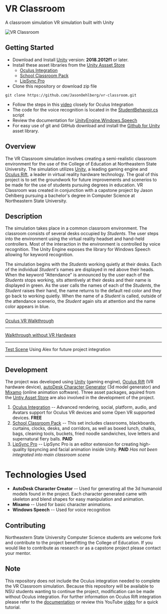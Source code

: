       
# VR Classroom
A classroom simulation VR simulation built with Unity

![VR Classroom](https://github.com/JasonOehlberg/vr-classroom/blob/master/ClassroomStill4.jpg)

## Getting Started

- Download and Install [Unity](https://unity3d.com/get-unity/download) version: **2018.2012f1** or later.
- Install these asset libraries from the [Unity Assset Store](https://www.assetstore.unity3d.com/)
   - [Oculus Integration](https://assetstore.unity.com/packages/tools/integration/oculus-integration-82022)
   - [School Classroom Pack](https://assetstore.unity.com/packages/3d/props/interior/school-classroom-pack-116794)
   - [LipSync Pro](https://assetstore.unity.com/packages/tools/animation/lipsync-pro-32117)
- Clone this repository or download zip file
```
git clone https://github.com/JasonOehlberg/vr-classroom.git
```
- Follow the steps in this [video](https://www.youtube.com/watch?v=sxvKGVDmYfY) closely for Oculus Integration
- The code for the voice recognition is located in the [StudentBehavoir.cs](https://github.com/JasonOehlberg/vr-classroom/blob/master/Assets/MyClassroom/Scripts/StudentBehavior.cs) script
- Review the documentation for [UnityEngine.Windows.Speech](https://docs.microsoft.com/en-us/windows/mixed-reality/voice-input-in-unity)
- For easy use of git and GitHub download and install the [Github for Unity](https://assetstore.unity.com/packages/tools/version-control/github-for-unity-118069) asset library.

## Overview
The VR Classroom simulation involves creating a semi-realistic classroom environment for the use of the College of Education at Northeastern State University. The simulation utilizes [Unity](https://unity3d.com/), a leading gaming engine and [Oculus Rift](https://www.oculus.com/rift/), a leader in virtual reality hardware technology. The goal of this project is to set the groundwork for future improvements and scenerios to be made for the use of students pursuing degrees in education. VR Classroom was created in conjunction with a capstone project by Jason Oehlberg pursuing a bachelor's degree in Computer Science at Northeastern State University.

## Description
The simulation takes place in a common classroom environment. The classroom consists of several desks occupied by *Students*. The user steps into the environment using the virtual reality headset and hand-held controllers. Most of the interaction in the environment is controlled by voice recognition. The Unity Engine exposes the library for Windows Speech allowing for keyword recognition.

The simulation begins with the *Students* working quietly at their desks. Each of the individual *Student's* names are displayed in red above their heads. When the keyword "Attendance" is announced by the user each of the *Students* stops working, sits attentively at their desks and their name is displayed in green. As the user calls the names of each of the *Students*, the *Student* raises their hand, the name returns to the default red color and they go back to working quietly. When the name of a *Student* is called, outside of the attendance scenerio, the *Student* again sits at attention and the name color appears in blue.
___
[Oculus VR Walkthrough](https://www.youtube.com/watch?v=X7hNp3HNgV8)
___
[Walkthrough without VR Hardware](https://www.youtube.com/watch?v=E3SAvxoFuv0)
___
[Test Scene](https://www.youtube.com/watch?v=bITyW3xjzXQ) Using Alex for future project integration
___

## Development
The project was developed using [Unity](https://unity3d.com/) (gaming engine), [Oculus Rift](https://www.oculus.com/rift/) (VR hardware device), [autoDesk Character Generator](https://charactergenerator.autodesk.com/) (3d model generator) and [Mixamo](https://www.mixamo.com/) (online animation software). 
Three asset packages, aquired from the [Untiy Asset Store](https://assetstore.unity.com/) are also involved in the development of the project.
1. [Oculus Integration](https://assetstore.unity.com/packages/tools/integration/oculus-integration-82022) -- Advanced rendering, social, platform, audio, and Avatars support for Oculus VR devices and some Open VR supported devices. **FREE**
2. [School Classroom Pack](https://assetstore.unity.com/packages/3d/props/interior/school-classroom-pack-116794) -- This set includes classrooms, blackboards, curtains, clocks, desks, and corridors, as well as boxed lunch, chalks, bags, cleaning tools, buckets, fried noodle sandwiches, love letters and supernatural fiery balls. **PAID** 
3. [LipSync Pro](https://assetstore.unity.com/packages/tools/animation/lipsync-pro-32117) -- LipSync Pro is an editor extension for creating high-quality lipsyncing and facial animation inside Unity. **PAID**
    *Has not been integrated into main classroom scene*
# Technologies Used
- **AutoDesk Character Creator** -- Used for generating all the 3d humanoid models found in the project. Each character generated came with skeleton and blend shapes for easy manipulation and animation.
- **Mixamo** -- Used for basic character animations.
- **Windows Speech** -- Used for voice recognition

## Contributing
Northeastern State University Computer Science students are welcome fork and contribute to the project benefitting the College of Education. If you would like to contribute as research or as a capstone project please contact your mentor.

## Note
This repository does not include the Oculus integration needed to complete the VR Classroom simulation. Because this repository will be available to NSU students wanting to continue the project, modification can be made without Oculus integration. For further information on Oculus Rift integration please refer to the [documentation](https://developer.oculus.com/documentation/) or review this YouTube [video](https://www.youtube.com/watch?v=sxvKGVDmYfY) for a quick tutorial.
